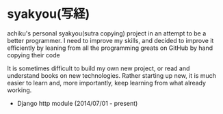 syakyou(写経)
=============

achiku's personal syakyou(sutra copying) project in an attempt to be a better programmer. I need to improve my skills, and decided to improve it efficiently by leaning from all the programming greats on GitHub by hand copying their code

It is sometimes difficult to build my own new project, or read and understand books on new technologies. Rather starting up new, it is much easier to learn and, more importantly, keep learning from what already working. 


- Django http module (2014/07/01 - present)
